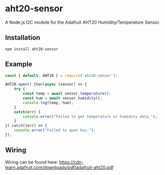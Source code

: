 # aht20-sensor

A Node.js I2C module for the Adafruit AHT20 Humidity/Temperature Sensor.

## Installation
```
npm install aht20-sensor
```

## Example
```js
const { default: AHT20 } = require('aht20-sensor');

AHT20.open().then(async (sensor) => {
    try {
        const temp = await sensor.temperature();
        const hum = await sensor.humidity();
        console.log(temp, hum);
    }
    catch(err) {
        console.error("Failed to get temperature or humidity data.");
    }
}).catch((err) => {
    console.error("Failed to open bus.");
});
```

## Wiring
Wiring can be found here: https://cdn-learn.adafruit.com/downloads/pdf/adafruit-aht20.pdf